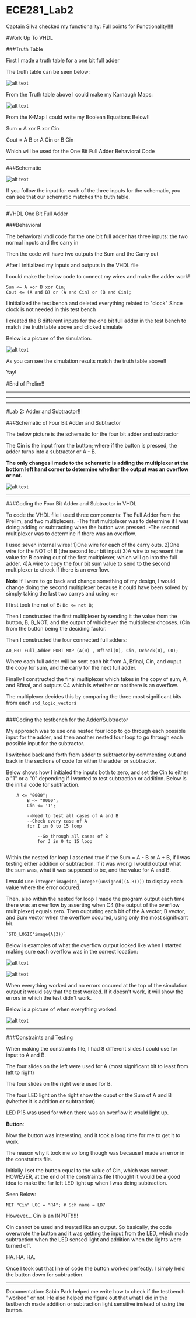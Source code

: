 ECE281_Lab2
===========

Captain Silva checked my functionality: Full points for Functionality!!!!


#Work Up To VHDL


###Truth Table

First I made a truth table for a one bit full adder


The truth table can be seen below:

![alt text](https://raw2.github.com/JarrodWooden/ECE281_Lab2/master/TruthTableFullAdder.gif "Truth Table for full adder")


From the Truth table above I could make my Karnaugh Maps:

![alt text](https://raw2.github.com/JarrodWooden/ECE281_Lab2/master/KMapforFullAdder.gif "K-Map for One Bit full Adder")


From the K-Map I could write my Boolean Equations Below!!

Sum = A xor B xor Cin

Cout = A B or A Cin or B Cin


Which will be used for the One Bit Full Adder Behavioral Code

*****

###Schematic

![alt text](https://raw2.github.com/JarrodWooden/ECE281_Lab2/master/SchematicFullAdder.gif "Schematic for One Bit Full Adder")

If you follow the input for each of the three inputs for the schematic, you can see that
our schematic matches the truth table.



****


#VHDL One Bit Full Adder

###Behavioral

The behavioral vhdl code for the one bit full adder has three inputs: the two normal inputs and
the carry in


Then the code will have two outputs the Sum and the Carry out


After I initialized my inputs and outputs in the VHDL file

I could make the below code to connect my wires and make the adder work!

```
Sum <= A xor B xor Cin;
Cout <= (A and B) or (A and Cin) or (B and Cin);
```

I initialized the test bench and deleted everything related to "clock" 
Since clock is not needed in this test bench


I created the 8 different inputs for the one bit full adder in the test bench
to match the truth table above and clicked simulate

Below is a picture of the simulation.

![alt text](https://raw2.github.com/JarrodWooden/ECE281_Lab2/master/OneBitFullSim.PNG "Simulation of One Bit full adder")


As you can see the simulation results match the truth table above!!

Yay!

#End of Prelim!!

***********
***********
***********

#Lab 2: Adder and Subtractor!!

###Schematic of Four Bit Adder and Subtractor

The below picture is the schematic for the four bit adder and subtractor

The Cin is the input from the button; where if the button is pressed, the adder turns into a subtractor
or A - B.

**The only changes I made to the schematic is adding the multiplexer at the bottom left hand corner
to determine whether the output was an overflow or not.**

![alt text](https://raw2.github.com/JarrodWooden/ECE281_Lab2/master/SchematicOfAdderSub.jpg "Schematic for Four Bit Adder and Subtractor")


************


###Coding the Four Bit Adder and Subtractor in VHDL

To code the VHDL file I used three components: The Full Adder from the Prelim, and two multiplexers.
    -The first multiplexer was to determine if I was doing adding or subtracting when the button was pressed.
    -The second multiplexer was to determine if there was an overflow.

I used seven internal wires!
    1)One wire for each of the carry outs.
    2)One wire for the NOT of B (the second four bit input)
    3)A wire to represent the value for B coming out of the first multiplexer, which will go into the full adder.
    4)A wire to copy the four bit sum value to send to the second multiplexer to check if there is an overflow.
    
**Note** If I were to go back and change something of my design, I would change doing the second multiplexer 
        because it could have been solved by simply taking the last two carrys and using `xor`
        
I first took the not of B:
      ```
      Bc <= not B;
      ```
      
Then I constructed the first multiplexer by sending it the value from the button, B, B_NOT, and the output
of whichever the multiplexer chooses. (Cin from the button being the deciding factor.

Then I constructed the four connected full adders:
```
A0_B0: Full_Adder PORT MAP (A(0) , Bfinal(0), Cin, Ocheck(0), C0);
```
      
Where each full adder will be sent each bit from A, Bfinal, Cin, and ouput the copy for sum, and the carry
for the next full adder.
      
Finally I constructed the final multiplexer which takes in the copy of sum, A, and Bfinal, and outputs C4 which
is whether or not there is an overflow.

The multiplexer decides this by comparing the three most significant bits from each `std_logic_vector`s
    
************

###Coding the testbench for the Adder/Subtractor

My approach was to use one nested four loop to go through each possible input for the adder, and then another
nested four loop to go through each possible input for the subtractor.

I switched back and forth from adder to subtractor by commenting out and back in the sections of code for
either the adder or subtractor.

Below shows how I initialed the inputs both to zero, and set the Cin to either a "1" or a "0" depending if 
I wanted to test subtraction or addition. Below is the initial code for subtraction.

```
    A <= "0000";
		B <= "0000";
		Cin <= '1';
		
		--Need to test all cases of A and B
		--Check every case of A
		for I in 0 to 15 loop
		
			--Go through all cases of B
			for J in 0 to 15 loop
			
```
      
Within the nested for loop I asserted true if the Sum = A - B or A + B, if I was testing either addition or
subtraction. If it was wrong I would output what the sum was, what it was supposed to be, and the value for A and B.
    
I would use `integer'image(to_integer(unsigned((A-B))))` to display each value where the error occured.
    
Then, also within the nested for loop I made the program output each time there was an overflow by asserting when
C4 (the output of the overflow multiplexer) equals zero. Then ouptuting each bit of the A vector, B vector,
and Sum vector when the overflow occured, using only the most significant bit.

    `STD_LOGIC'image(A(3))`
    
Below is examples of what the overflow output looked like when I started making sure each overflow was in the 
correct location:

![alt text](https://raw2.github.com/JarrodWooden/ECE281_Lab2/master/OverflowSubstraction.PNG "Overflow Subtraction Output Testbench")

![alt text](https://raw2.github.com/JarrodWooden/ECE281_Lab2/master/AdditionOverflowAdd.PNG "Overflow Addition Output Testbench")


When everything worked and no errors occured at the top of the simulation output it would say that the test
worked. If it doesn't work, it will show the errors in which the test didn't work. 

Below is a picture of when everything worked.

![alt text](https://raw2.github.com/JarrodWooden/ECE281_Lab2/master/EverythingWorkedNote.PNG "Everything Worked")


**************


###Constraints and Testing

When making the constraints file, I had 8 different slides I could use for input to A and B.

The four slides on the left were used for A (most significant bit to least from left to right)

The four slides on the right were used for B.

The four LED light on the right show the ouput or the Sum of A and B (whether it is addition or subtraction)

LED P15 was used for when there was an overflow it would light up.

**Button**:

Now the button was interesting, and it took a long time for me to get it to work.

The reason why it took me so long though was because I made an error in the constraints file.

Initially I set the button equal to the value of Cin, which was correct. HOWEVER, at the end of the constraints file
I thought it would be a good idea to make the far left LED light up when I was doing subtraction.

Seen Below:

`NET "Cin" LOC = "R4"; # Sch name = LD7`

However... Cin is an INPUT!!!!!

Cin cannot be used and treated like an output. So basically, the code overwrote the button and it was getting
the input from the LED, which made subtraction when the LED sensed light and addition when the lights were turned off.

HA. HA. HA.

Once I took out that line of code the button worked perfectly. I simply held the button down for subtraction.

*****************


Documentation: Sabin Park helped me write how to check if the testbench "worked" or not. He also helped me figure out
that what I did in the testbench made addition or subtraction light sensitive instead of using the button.



